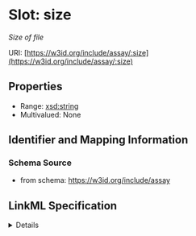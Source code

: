 # Slot: size
_Size of file_


URI: [https://w3id.org/include/assay/:size](https://w3id.org/include/assay/:size)



<!-- no inheritance hierarchy -->




## Properties

* Range: [xsd:string](xsd:string)
* Multivalued: None







## Identifier and Mapping Information







### Schema Source


* from schema: https://w3id.org/include/assay




## LinkML Specification

<details>
```yaml
name: size
definition_uri: include:size
description: Size of file
title: Size
from_schema: https://w3id.org/include/assay
rank: 1000
alias: size
domain_of:
- DataFile
range: string

```
</details>